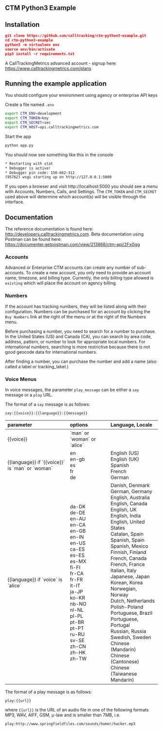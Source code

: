 CTM Python3 Example
-------------------

## Installation
```json
git clone https://github.com/calltracking/ctm-python3-example.git
cd ctm-python3-example
python3 -m virtualenv env
source env/bin/activate
pip3 install -r requirements.txt
```

A CallTrackingMetrics advanced account - signup here: https://www.calltrackingmetrics.com/plans

## Running the example application

You should configure your environment using agency or enterprise API keys

Create a file named `.env`

```bash
export CTM_ENV=development
export CTM_TOKEN=key
export CTM_SECRET=sec
export CTM_HOST=api.calltrackingmetrics.com
```

Start the app

```bash
python app.py
```

You should now see something like this in the console
```bash
* Restarting with stat
* Debugger is active!
* Debugger pin code: 158-662-312
(95762) wsgi starting up on http://127.0.0.1:5000
```

If you open a browser and visit http://localhost:5000 you should see a menu with Accounts, Numbers, Calls, and Settings. The `CTM_TOKEN` and `CTM_SECRET` used above will determine which account(s) will be visible through the interface.


## Documentation

The reference documentation is found here: http://developers.calltrackingmetrics.com. Beta documentation using Postman can be found here: https://documenter.getpostman.com/view/213868/ctm-api/2FxGgg

### Accounts
Advanced or Enterprise CTM accounts can create any number of sub-accounts. To create a new account, you only need to provide an account name, timezone, and billing type. Currently, the only billing type allowed is `existing` which will place the account on agency billing.

### Numbers
If the account has tracking numbers, they will be listed along with their configuration. Numbers can be purchased for an account by clicking the `Buy Numbers` link at the right of the menu or at the right of the Numbers menu.

Before purchasing a number, you need to search for a number to purchase. In the United States (US) and Canada (CA), you can search by area code, address, pattern, or number to look for appropriate local numbers. For international numbers, searching is more restrictive because there is not good geocode data for international numbers.

After finding a number, you can purchase the number and add a name (also called a label or tracking_label.)

### Voice Menus
In voice messages, the parameter `play_message` can be either a `say` message or a `play` URL.

The format of a `say` message is as follows:

    say:{{voice}}:{{language}}:{{message}}

<table>
<thead>
<tr>
<th align="left">parameter</th>
  <th align="left">options</th>
  <th align="left">Language, Locale</th>
</tr>
</thead>
<tbody>
<tr>
    <td>{{voice}}</td>
    <td>`man` or `woman` or `alice`</td/>
    </tr>
    <tr>
    <td>{{language}} if `{{voice}}` is `man` or `woman`</td>
    <td>en<br>
    en-gb<br>
    es<br>
    fr<br>
    de<br>
    </td>
    <td>
    English (US)<br>
    English (UK)<br>
    Spanish<br>
    French<br>
    German<br>
    </td>
</tr>
<tr>
  <td align="left">{{language}} if `voice` is `alice`</td>
  <td align="left">da-DK<br>
de-DE<br>
en-AU<br>
en-CA<br>
en-GB<br>
en-IN<br>
en-US<br>
ca-ES<br>
es-ES<br>
es-MX<br>
fi-FI<br>
fr-CA<br>
fr-FR<br>
it-IT<br>
ja-JP<br>
ko-KR<br>
nb-NO<br>
nl-NL<br>
pl-PL<br>
pt-BR<br>
pt-PT<br>
ru-RU<br>
sv-SE<br>
zh-CN<br>
zh-HK<br>
zh-TW<br></td>
<td align="left">
Danish, Denmark<br>
German, Germany<br>
English, Australia<br>
English, Canada<br>
English, UK<br>
English, India<br>
English, United States<br>
Catalan, Spain<br>
Spanish, Spain<br>
Spanish, Mexico<br>
Finnish, Finland<br>
French, Canada<br>
French, France<br>
Italian, Italy<br>
Japanese, Japan<br>
Korean, Korea<br>
Norwegian, Norway<br>
Dutch, Netherlands<br>
Polish-Poland<br>
Portuguese, Brazil<br>
Portuguese, Portugal<br>
Russian, Russia<br>
Swedish, Sweden<br>
Chinese (Mandarin)<br>
Chinese (Cantonese)<br>
Chinese (Taiwanese Mandarin)<br></td>
</tr>
</tbody>
</table>

The format of a play message is as follows:

    play:{{url}}

where `{{url}}` is the URL of an audio file in one of the following formats MP3, WAV, AIFF, GSM, μ-law and is smaller than 7MB, i.e.

    play:http://www.springfieldfiles.com/sounds/homer/hacker.mp3
